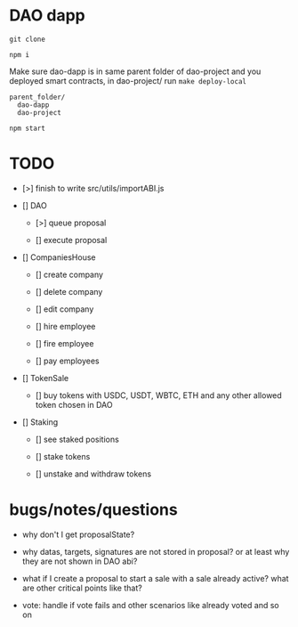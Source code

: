 # DAO dapp

`git clone`

`npm i`

Make sure dao-dapp is in same parent folder of dao-project and you deployed smart contracts, in dao-project/ run `make deploy-local`

```
parent_folder/
  dao-dapp
  dao-project
```

`npm start`

# TODO

- [>] finish to write src/utils/importABI.js

- [] DAO

  - [>] queue proposal

  - [] execute proposal

- [] CompaniesHouse

  - [] create company

  - [] delete company

  - [] edit company

  - [] hire employee

  - [] fire employee

  - [] pay employees

- [] TokenSale

  - [] buy tokens with USDC, USDT, WBTC, ETH and any other allowed token chosen in DAO

- [] Staking

  - [] see staked positions

  - [] stake tokens

  - [] unstake and withdraw tokens

# bugs/notes/questions

- why don't I get proposalState?

- why datas, targets, signatures are not stored in proposal? or at least why they are not shown in DAO abi?

- what if I create a proposal to start a sale with a sale already active? what are other critical points like that?

- vote: handle if vote fails and other scenarios like already voted and so on
